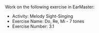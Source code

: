 Work on the following exercise in EarMaster:
- Activity: Melody Sight-Singing
- Exercise Name: Do, Re, Mi - 7 tones
- Exercise Number: 3.1
